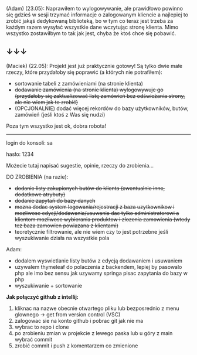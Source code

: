 (Adam) (23.05): Naprawiłem to wylogowywanie, ale prawidłowo powinno się gdzieś w sesji trzymać informacje o zalogowanym kliencie a najlepiej to zrobić jakąś dedykowaną biblioteką, bo w tym co teraz jest trzeba za każdym razem wysyłać wszystkie dane wczytując stronę klienta. Mimo wszystko zostawiłbym to tak jak jest, chyba że ktoś chce się pobawić.

&#8595;&#8595;&#8595;
--------------------------------------
(Maciek) (22.05): Projekt jest już praktycznie gotowy! Są tylko dwie małe rzeczy, które przydałoby się poprawić (a których nie potrafiłem): 
  - sortowanie tabeli z zamówieniami (na stronie klienta)
  - ~~dodawanie zamówienia (na stronie klienta) wylogowywuje go (przydałoby się zaktualizować listę zamówień bez odświeżania strony, ale nie wiem jak to zrobić)~~
  - (OPCJONALNIE) dodać więcej rekordów do bazy użytkowników, butów, zamówień (jeśli ktoś z Was się nudzi)

Poza tym wszystko jest ok, dobra robota!

--------------------------------------

login do konsoli: sa

hasło: 1234

Możecie tutaj napisać sugestie, opinie, rzeczy do zrobienia...

DO ZROBIENIA (na razie):
  - ~~dodanie listy zakupionych butów do klienta (ewentualnie inne, dodatkowe atrybuty)~~
  - ~~dodanie zapytań do bazy danych~~
  - ~~mozna dodac system logowania/rejestracji z baza uzytkownikow i mozliwosc edycji/dodawania/usuwania dac tylko administratorowi a klientom mozliwosc wybierania produktow i zlozenia zamowienia (wtedy tez baza zamowien powiazana z klientami)~~
  - teoretycznie filtrowanie, ale nie wiem czy to jest potrzebne jeśli wyszukiwanie działa na wszystkie pola

Adam:
  - dodalem wyswietlanie listy butów z edycją dodawaniem i usuwaniem
  - uzywalem thymeleaf do polaczenia z backendem, lepiej by pasowalo php ale imo bez sensu jak uzywamy springa pisac zapytania do bazy w php
  - wyszukiwanie + sortowanie

**Jak połączyć github z intellij:**
1. kliknac na nazwe obecnie otwartego pliku lub bezposrednio z menu glownego -> get from version control (VSC)
2. zalogowac sie na konto github i pobrac git jak nie ma
3. wybrac to repo i clone
4. po zrobieniu zmian w projekcie z lewego paska lub u góry z main wybrać commit
5. zrobić commit i push z komentarzem co zmienione
